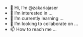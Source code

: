 - 👋 Hi, I’m @zakariajaser
- 👀 I’m interested in ...
- 🌱 I’m currently learning ...
- 💞️ I’m looking to collaborate on ...
- 📫 How to reach me ...

<!---
zakariajaser/zakariajaser is a ✨ special ✨ repository because its `README.md` (this file) appears on your GitHub profile.
You can click the Preview link to take a look at your changes.
--->
